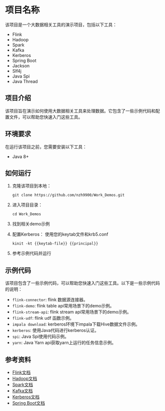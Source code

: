 # 项目名称

该项目是一个大数据相关工具的演示项目，包括以下工具：

- Flink
- Hadoop
- Spark
- Kafka
- Kerberos
- Spring Boot
- Jackson
- Slf4j
- Java Spi
- Java Thread

## 项目介绍

该项目旨在演示如何使用大数据相关工具来处理数据。它包含了一些示例代码和配置文件，可以帮助您快速入门这些工具。

## 环境要求

在运行该项目之前，您需要安装以下工具：

- Java 8+

## 如何运行

1. 克隆该项目到本地：

   ```
   git clone https://github.com/nzh9900/Work_Demos.git
   ```

2. 进入项目目录：

   ```
   cd Work_Demos
   ```
3. 找到相关demo示例

4. 配置Kerberos：
   使用您的keytab文件和krb5.conf
   ```
   kinit -kt {{keytab-file}} {{principal}}
   ```

5. 参考示例代码并运行

## 示例代码

该项目包含了一些示例代码，可以帮助您快速入门这些工具。以下是一些示例代码的说明：

- `flink-connector`: flink 数据源连接器。
- `flink-demo`: flink table api常用场景下的demo示例。
- `flink-stream-api`: flink stream api常用场景下的demo示例。
- `flink-udf`: flink udf 函数示例。
- `impala download`: kerberos环境下impala下载Hive数据文件示例。
- `kerberos`: 使用Java代码进行kerberos认证。
- `spi`: Java Spi使用代码示例。
- `yarn`: Java Yarn api获取yarn上运行的任务信息示例。

## 参考资料

- [Flink文档](https://flink.apache.org/)
- [Hadoop文档](https://hadoop.apache.org/)
- [Spark文档](https://spark.apache.org/)
- [Kafka文档](https://kafka.apache.org/)
- [Kerberos文档](https://web.mit.edu/kerberos/)
- [Spring Boot文档](https://spring.io/projects/spring-boot)